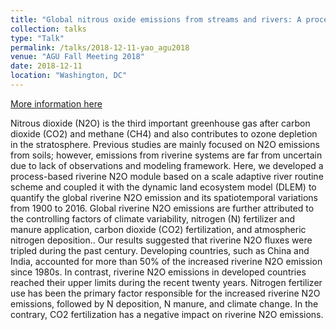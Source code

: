 ```yaml
---
title: "Global nitrous oxide emissions from streams and rivers: A process-based modeling study"
collection: talks
type: "Talk"
permalink: /talks/2018-12-11-yao_agu2018
venue: "AGU Fall Meeting 2018"
date: 2018-12-11
location: "Washington, DC"
---
```


[More information here](https://agu.confex.com/agu/fm18/meetingapp.cgi/Paper/422095)

Nitrous dioxide (N2O) is the third important greenhouse gas after carbon dioxide (CO2) and methane (CH4) and also contributes to ozone depletion in the stratosphere. Previous studies are mainly focused on N2O emissions from soils; however, emissions from riverine systems are far from uncertain due to lack of observations and modeling framework. Here, we developed a process-based riverine N2O module based on a scale adaptive river routine scheme and coupled it with the dynamic land ecosystem model (DLEM) to quantify the global riverine N2O emission and its spatiotemporal variations from 1900 to 2016. Global riverine N2O emissions are further attributed to the controlling factors of climate variability, nitrogen (N) fertilizer and manure application, carbon dioxide (CO2) fertilization, and atmospheric nitrogen deposition.. Our results suggested that riverine N2O fluxes were tripled during the past century. Developing countries, such as China and India, accounted for more than 50% of the increased riverine N2O emission since 1980s. In contrast, riverine N2O emissions in developed countries reached their upper limits during the recent twenty years. Nitrogen fertilizer use has been the primary factor responsible for the increased riverine N2O emissions, followed by N deposition, N manure, and climate change. In the contrary, CO2 fertilization has a negative impact on riverine N2O emissions.
